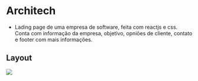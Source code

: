 # Architech

- Lading page de uma empresa de software, feita com reactjs e css. Conta com informação da empresa, objetivo, opniões de cliente, contato e footer com mais informações.

## Layout 
<img src="./screenshot.png"/>